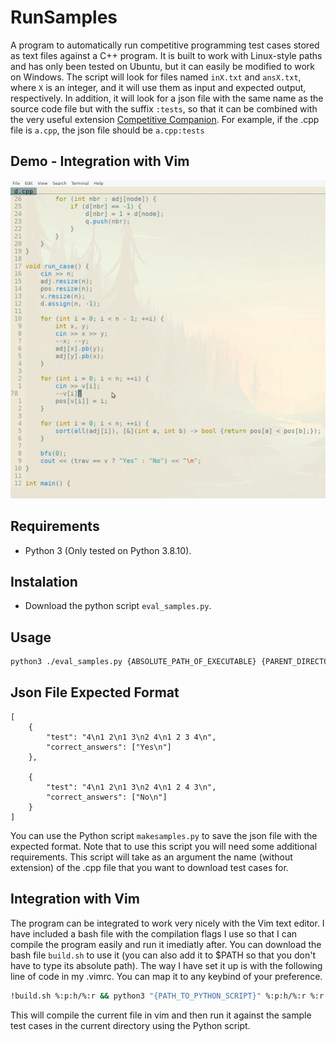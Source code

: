 # RunSamples
A program to automatically run competitive programming test cases stored as text files against a C++ program. It is built to work with Linux-style paths and has only been tested on Ubuntu, but it can easily be modified to work on Windows. The script will look for files named `inX.txt` and `ansX.txt`, where `X` is an integer, and it will use them as input and expected output, respectively. In addition, it will look for a json file with the same name as the source code file but with the suffix `:tests`, so that it can be combined with the very useful extension [Competitive Companion](https://codeforces.com/blog/entry/60073). For example, if the .cpp file is `a.cpp`, the json file should be `a.cpp:tests`

## Demo - Integration with Vim

![Example of usage](./img/g1.gif)

## Requirements

* Python 3 (Only tested on Python 3.8.10).

## Instalation

* Download the python script `eval_samples.py`.

## Usage

```bash
python3 ./eval_samples.py {ABSOLUTE_PATH_OF_EXECUTABLE} {PARENT_DIRECTORY_OF_THE_EXECUTABLE}
```

## Json File Expected Format

```
[
    {
        "test": "4\n1 2\n1 3\n2 4\n1 2 3 4\n",
        "correct_answers": ["Yes\n"]
    },

    {
        "test": "4\n1 2\n1 3\n2 4\n1 2 4 3\n",
        "correct_answers": ["No\n"]
    }
]
```

You can use the Python script `makesamples.py` to save the json file with the expected format. Note that to use this script you will need some additional requirements. This script will take as an argument the name (without extension) of the .cpp file that you want to download test cases for.

## Integration with Vim

The program can be integrated to work very nicely with the Vim text editor. I have included a bash file with the compilation flags I use so that I can compile the program easily and run it imediatly after. You can download the bash file `build.sh` to use it (you can also add it to $PATH so that you don't have to type its absolute path). The way I have set it up is with the following line of code in my .vimrc. You can map it to any keybind of your preference.

```bash
!build.sh %:p:h/%:r && python3 "{PATH_TO_PYTHON_SCRIPT}" %:p:h/%:r %:r
```

This will compile the current file in vim and then run it against the sample test cases in the current directory using the Python script.

